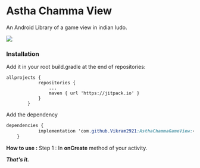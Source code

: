 # Astha Chamma View
An Android Library of a game view in indian ludo.

[![](https://jitpack.io/v/Vikram2921/AsthaChammaGameView.svg)](https://jitpack.io/#Vikram2921/AsthaChammaGameView)

### Installation
Add it in your root build.gradle at the end of repositories:
        
    allprojects {
        		repositories {
        			...
        			maven { url 'https://jitpack.io' }
        		}
        	}

Add the dependency
```css
dependencies {
	        implementation 'com.github.Vikram2921:AsthaChammaGameView:<LATEST_VERSION>'
	}
```
**How to use :** 
Step 1 : In **onCreate** method of your activity.
    

***That's it.***
